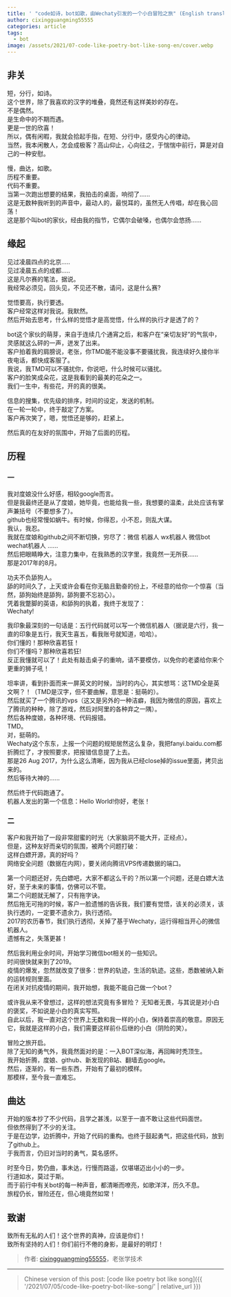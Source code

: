 ```yaml
---
title: ' "code如诗，bot如歌，由Wechaty引发的一个小白冒险之旅" (English translation WIP)'
author: cixingguangming55555
categories: article
tags:
  - bot
image: /assets/2021/07-code-like-poetry-bot-like-song-en/cover.webp 
---
```


## 非关

短，分行，如诗。  
这个世界，除了我喜欢的汉字的堆叠，竟然还有这样美妙的存在。  
不是偶然。  
是生命中的不期而遇。  
更是一世的欣喜！  
所以，偶有闲暇，我就会拾起手指，在短、分行中，感受内心的律动。  
当然，我本闲散人，怎会成极客？高山仰止，心向往之，于惴惴中前行，算是对自己的一种安慰。  

慢，曲达，如歌。  
历程不重要。  
代码不重要。  
当第一次跑出想要的结果，我拍击的桌面，响彻了......  
这是无数种我听到的声音中，最动人的，最悦耳的，虽然无人传唱，却在我心回荡！  
这是那个叫bot的家伙，经由我的指节，它偶尔会破嗓，也偶尔会悠扬......  
  
## 缘起

见过凌晨四点的北京.....  
见过凌晨五点的成都.....  
这是凡尔赛的笔法，据说。  
我经常必须见，回头见，不见还不散，请问，这是什么赛?  

觉悟要高，执行要透。  
客户经常这样对我说。我默然。  
然后开始去思考，什么样的觉悟才是高觉悟，什么样的执行才是透了的？  
  
bot这个家伙的萌芽，来自于连续几个通宵之后，和客户在“亲切友好”的气氛中，灵感就这么砰的一声，迸发了出来。  
客户拍着我的肩膀说，老张，你TMD能不能没事不要骚扰我，我连续好久接你半夜电话，都快成客服了。  
我说，我TMD可以不骚扰你，你说吧，什么时候可以骚扰。  
客户的脸笑成朵花，这是我看到的最美的花朵之一。  
我们一生中，有些花，开的真的很美。  
  
信息的搜集，优先级的排序，时间的设定，发送的机制。  
在一轮一轮中，终于敲定了方案。  
客户再次笑了，嗯，觉悟还是够的，赶紧上。  
  
然后真的在友好的氛围中，开始了后面的历程。  

## 历程
  
### 一
  
我对度娘没什么好感，相较google而言。  
但是我最终还是从了度娘，她毕竟，也能给我一些，我想要的温柔，此处应该有掌声兼括号（不要想多了）。  
github也经常慢如蜗牛。有时候，你得忍，小不忍，则乱大谋。  
我认，我忍。  
我就在度娘和github之间不断切换，穷尽了：微信 机器人 wx机器人 微信bot wechat机器人 ......  
然后把眼睛睁大，注意力集中，在我熟悉的汉字里，我竟然一无所获......  
那是2017年的8月。  

功夫不负舔狗人。  
舔的时间久了，上天或许会看在你无脑且勤奋的份上，不经意的给你一个惊喜（当然，舔狗始终是舔狗，舔狗要不忘初心）。  
凭着我蹩脚的英语，和舔狗的执着，我终于发现了：  
Wechaty!  

我印象最深刻的一句话是：五行代码就可以写一个微信机器人（据说是六行，我一直的印象是五行，我天生喜五，看我账号就知道，哈哈）。  
你们懂的！那种欣喜若狂！  
你们不懂吗？那种欣喜若狂!  
反正我懂就可以了！此处有敲击桌子的重响，请不要模仿，以免你的老婆给你来个更重的狮子吼！  

坦率讲，看到扑面而来一屏英文的时候，当时的内心，其实想骂：这TMD全是英文啊？！（TMD是汉字，但不要曲解，意思是：挺萌的）。  
然后就买了一个腾讯的vps（这又是另外的一种洁癖，我因为微信的原因，喜欢上了腾讯的种种，除了游戏，然后对阿里的各种弃之一隅）。  
然后各种度娘，各种环境、代码报错。  
TMD。  
对，挺萌的。  
Wechaty这个东东，上报一个问题的规矩居然这么复杂，我把fanyi.baidu.com都折腾烂了，才按照要求，把报错信息提了上去。  
那是26 Aug 2017，为什么这么清晰，因为我从已经close掉的issue里面，拷贝出来的。  
然后等待大神的......  
  
然后终于代码跑通了。  
机器人发出的第一个信息：Hello World!你好，老张！  

### 二
  
客户和我开始了一段非常甜蜜的时光（大家脑洞不能大开，正经点）。  
但是，这种友好而亲切的氛围，被两个问题打破：  
这样白嫖开源，真的好吗？  
网络安全问题（数据在内网），要关闭向腾讯VPS传递数据的端口。  
  
第一个问题还好，先白嫖吧，大家不都这么干的？所以第一个问题，还是白嫖大法好，至于未来的事情，仿佛可以不管。  
第二个问题就无解了，只有拖字诀。  
然后拖无可拖的时候，客户一脸遗憾的告诉我，我们要有觉悟，该关的必须关，该执行透的，一定要不遗余力，执行透彻。  
2017的农历春节，我们执行透彻，关掉了基于Wechaty，运行得相当开心的微信机器人。  
遗憾有之，失落更甚！  

然后我利用业余时间，开始学习微信bot相关的一些知识。  
时间很快就来到了2019。  
疫情的爆发，忽然就改变了很多：世界的轨迹，生活的轨迹。这些，悉数被纳入新的运转规则里面。  
在闭关对抗疫情的期间，我开始想，我能不能自己做一个bot？  

或许我从来不曾想过，这样的想法究竟有多冒险？
无知者无畏，与其说是对小白的褒奖，不如说是小白的真实写照。  
自此以后，我一直对这个世界上无数和我一样的小白，保持着崇高的敬意。原因无它，我就是这样的小白，我们需要这样前仆后继的小白（阴险的笑）。  

冒险之旅开启。  
除了无知的勇气外，我竟然面对的是：一入BOT深似海，再回眸时秃顶生。  
我开始折腾，度娘、github、新发现的B站、翻墙去google。  
然后，逐渐的，有一些东西，开始有了最初的模样。  
那模样，至今我一直难忘。  

## 曲达  
  
开始的版本抄了不少代码，且学之甚浅，以至于一直不敢让这些代码面世。  
但依然得到了不少的关注。  
于是在边学，边折腾中，开始了代码的重构。也终于鼓起勇气，把这些代码，放到了github上。  
于我而言，仍旧对当时的勇气，莫名感怀。  

时至今日，势仍曲，事未达，行慢而路遥，仅堪堪迈出小小的一步。  
行道如水，莫过于斯。  
而于前行中有关bot的每一种声音，都清晰而嘹亮，如歌洋洋，历久不息。  
旅程仍长，冒险还在，但心境竟然如常！  

## 致谢

致所有无私的人们！这个世界的真神，应该是你们！  
致所有坚持的人们！你们前行不倦的身影，是最好的明灯！  

> 作者: [cixingguangming55555](https://github.com/cixingguangming55555)，老张学技术

---

> Chinese version of this post: [code like poetry bot like song]({{ '/2021/07/05/code-like-poetry-bot-like-song/' | relative_url }})
